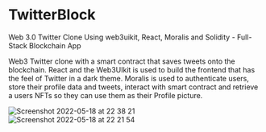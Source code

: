 # TwitterBlock
 Web 3.0 Twitter Clone Using web3uikit, React, Moralis and Solidity - Full-Stack Blockchain App
 
Web3 Twitter clone with a smart contract that saves tweets onto the blockchain. React and the Web3UIkit is used to build the frontend that has the feel of Twitter in a dark theme. Moralis is used to authenticate users, store their profile data and tweets, interact with smart contract and retrieve a users NFTs so they can use them as their Profile picture. 
 
![Screenshot 2022-05-18 at 22 38 21](https://user-images.githubusercontent.com/7381165/169151660-98504bdc-c155-4786-97d6-fc0b348ea658.png)
![Screenshot 2022-05-18 at 22 21 54](https://user-images.githubusercontent.com/7381165/169149086-0bd8df11-8df0-4e69-b8e2-76cd0ce0b808.png)
